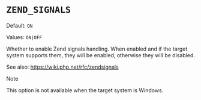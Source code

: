 # `ZEND_SIGNALS`

Default: `ON`

Values: `ON|OFF`

Whether to enable Zend signals handling. When enabled and if the target system
supports them, they will be enabled, otherwise they will be disabled.

See also: https://wiki.php.net/rfc/zendsignals

> [!NOTE]
> This option is not available when the target system is Windows.
